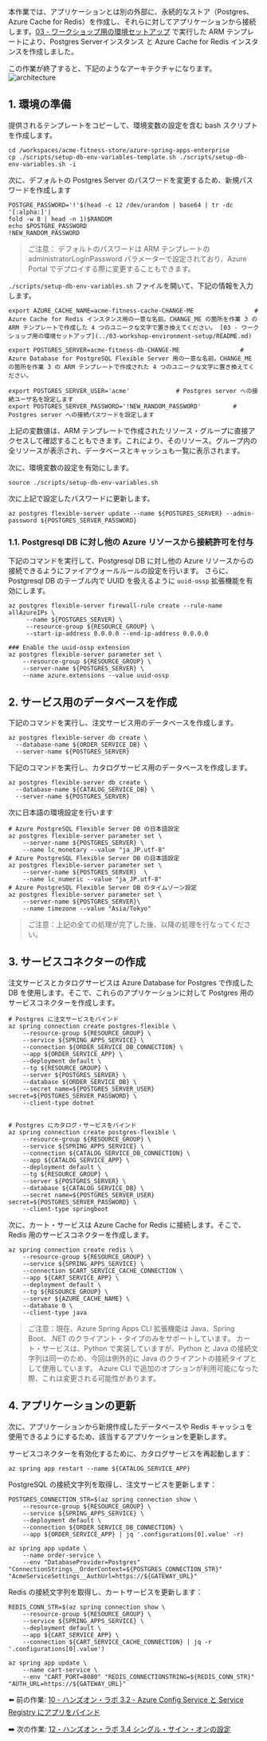 本作業では、アプリケーションとは別の外部に、永続的なストア（Postgres、Azure Cache for Redis）を作成し、それらに対してアプリケーションから接続します。[03 - ワークショップ用の環境セットアップ](../03-workshop-environment-setup/acmedeploy.json) で実行した ARM テンプレートにより、Postgres Serverインスタンス と Azure Cache for Redis インスタンスを作成しました。

この作業が終了すると、下記のようなアーキテクチャになります。
![architecture](images/postgres-redis.png) 

## 1. 環境の準備

提供されるテンプレートをコピーして、環境変数の設定を含む bash スクリプトを作成します。

```shell
cd /workspaces/acme-fitness-store/azure-spring-apps-enterprise
cp ./scripts/setup-db-env-variables-template.sh ./scripts/setup-db-env-variables.sh -i
```

次に、デフォルトの Postgres Server のパスワードを変更するため、新規パスワードを作成します

```
POSTGRE_PASSWORD='!'$(head -c 12 /dev/urandom | base64 | tr -dc '[:alpha:]'| 
fold -w 8 | head -n 1)$RANDOM
echo $POSTGRE_PASSWORD
!NEW_RANDOM_PASSWORD
```

> ご注意： デフォルトのパスワードは ARM テンプレートの administratorLoginPassword パラメーターで設定されており、Azure Portal でデプロイする際に変更することもできます。

`./scripts/setup-db-env-variables.sh` ファイルを開いて、下記の情報を入力します。

```shell
export AZURE_CACHE_NAME=acme-fitness-cache-CHANGE-ME                 # Azure Cache for Redis インスタンス用の一意な名前。CHANGE_ME の箇所を作業 3 の ARM テンプレートで作成した 4 つのユニークな文字で置き換えてください。 [03 - ワークショップ用の環境セットアップ](../03-workshop-environment-setup/README.md)           

export POSTGRES_SERVER=acme-fitness-db-CHANGE-ME                 # Azure Database for PostgreSQL Flexible Server 用の一意な名前。CHANGE_ME の箇所を作業 3 の ARM テンプレートで作成された 4 つのユニークな文字に置き換えてください。

export POSTGRES_SERVER_USER='acme'             # Postgres server への接続ユーザ名を設定します
export POSTGRES_SERVER_PASSWORD='!NEW_RANDOM_PASSWORD'         # Postgres server への接続パスワードを設定します
```

上記の変数値は、ARM テンプレートで作成されたリソース・グループに直接アクセスして確認することもできます。これにより、そのリソース。グループ内の全リソースが表示され、データベースとキャッシュも一覧に表示されます。

次に、環境変数の設定を有効にします。

```shell
source ./scripts/setup-db-env-variables.sh
```

次に上記で設定したパスワードに更新します。

```shell
az postgres flexible-server update --name ${POSTGRES_SERVER} --admin-password ${POSTGRES_SERVER_PASSWORD}
```

### 1.1. Postgresql DB に対し他の Azure リソースから接続許可を付与

下記のコマンドを実行して、Postgresql DB に対し他の Azure リソースからの接続できるようにファイアウォールルールの設定を行います。
さらに、Postgresql DB のテーブル内で UUID を扱えるように `uuid-ossp` 拡張機能を有効にします。

```shell
az postgres flexible-server firewall-rule create --rule-name allAzureIPs \
     --name ${POSTGRES_SERVER} \
     --resource-group ${RESOURCE_GROUP} \
     --start-ip-address 0.0.0.0 --end-ip-address 0.0.0.0
     
### Enable the uuid-ossp extension
az postgres flexible-server parameter set \
    --resource-group ${RESOURCE_GROUP} \
    --server-name ${POSTGRES_SERVER} \
    --name azure.extensions --value uuid-ossp
```

## 2. サービス用のデータベースを作成

下記のコマンドを実行し、注文サービス用のデータベースを作成します。

```shell
az postgres flexible-server db create \
  --database-name ${ORDER_SERVICE_DB} \
  --server-name ${POSTGRES_SERVER}
```

下記のコマンドを実行し、カタログサービス用のデータベースを作成します。

```shell
az postgres flexible-server db create \
  --database-name ${CATALOG_SERVICE_DB} \
  --server-name ${POSTGRES_SERVER}
```

次に日本語の環境設定を行います

```shell
# Azure PostgreSQL Flexible Server DB の日本語設定    
az postgres flexible-server parameter set \
    --server-name ${POSTGRES_SERVER} \
    --name lc_monetary --value "ja_JP.utf-8"
# Azure PostgreSQL Flexible Server DB の日本語設定    
az postgres flexible-server parameter set \
    --server-name ${POSTGRES_SERVER}  \
    --name lc_numeric --value "ja_JP.utf-8"
# Azure PostgreSQL Flexible Server DB のタイムゾーン設定    
az postgres flexible-server parameter set \
    --server-name ${POSTGRES_SERVER}\
    --name timezone --value "Asia/Tokyo"  
```

> ご注意：上記の全ての処理が完了した後、以降の処理を行なってください。

## 3. サービスコネクターの作成

注文サービスとカタログサービスは Azure Database for Postgres で作成した DB を使用します。そこで、これらのアプリケーションに対して Postgres 用のサービスコネクターを作成します。

```shell
# Postgres に注文サービスをバインド
az spring connection create postgres-flexible \
    --resource-group ${RESOURCE_GROUP} \
    --service ${SPRING_APPS_SERVICE} \
    --connection ${ORDER_SERVICE_DB_CONNECTION} \
    --app ${ORDER_SERVICE_APP} \
    --deployment default \
    --tg ${RESOURCE_GROUP} \
    --server ${POSTGRES_SERVER} \
    --database ${ORDER_SERVICE_DB} \
    --secret name=${POSTGRES_SERVER_USER} secret=${POSTGRES_SERVER_PASSWORD} \
    --client-type dotnet
    

# Postgres にカタログ・サービスをバインド
az spring connection create postgres-flexible \
    --resource-group ${RESOURCE_GROUP} \
    --service ${SPRING_APPS_SERVICE} \
    --connection ${CATALOG_SERVICE_DB_CONNECTION} \
    --app ${CATALOG_SERVICE_APP} \
    --deployment default \
    --tg ${RESOURCE_GROUP} \
    --server ${POSTGRES_SERVER} \
    --database ${CATALOG_SERVICE_DB} \
    --secret name=${POSTGRES_SERVER_USER} secret=${POSTGRES_SERVER_PASSWORD} \
    --client-type springboot
```

次に、カート・サービスは Azure Cache for Redis に接続します。そこで、Redis 用のサービスコネクターを作成します。

```shell
az spring connection create redis \
    --resource-group ${RESOURCE_GROUP} \
    --service ${SPRING_APPS_SERVICE} \
    --connection $CART_SERVICE_CACHE_CONNECTION \
    --app ${CART_SERVICE_APP} \
    --deployment default \
    --tg ${RESOURCE_GROUP} \
    --server ${AZURE_CACHE_NAME} \
    --database 0 \
    --client-type java 
```

> ご注意：現在、Azure Spring Apps CLI 拡張機能は Java、Spring Boot、.NET のクライアント・タイプのみをサポートしています。
> カート・サービスは、Python で実装していますが、Python と Java の接続文字列は同一のため、今回は例外的に Java のクライアントの接続タイプとして使用しています。
> Azure CLI で追加のオプションが利用可能になった際、これは変更される可能性があります。

## 4. アプリケーションの更新

次に、アプリケーションから新規作成したデータベースや Redis キャッシュを使用できるようにするため、該当するアプリケーションを更新します。

サービスコネクターを有効化するために、カタログサービスを再起動します：

```shell
az spring app restart --name ${CATALOG_SERVICE_APP}
```

PostgreSQL の接続文字列を取得し、注文サービスを更新します：

```shell
POSTGRES_CONNECTION_STR=$(az spring connection show \
    --resource-group ${RESOURCE_GROUP} \
    --service ${SPRING_APPS_SERVICE} \
    --deployment default \
    --connection ${ORDER_SERVICE_DB_CONNECTION} \
    --app ${ORDER_SERVICE_APP} | jq '.configurations[0].value' -r)

az spring app update \
    --name order-service \
    --env "DatabaseProvider=Postgres" "ConnectionStrings__OrderContext=${POSTGRES_CONNECTION_STR}" "AcmeServiceSettings__AuthUrl=https://${GATEWAY_URL}"
```

Redis の接続文字列を取得し、カートサービスを更新します：

```shell
REDIS_CONN_STR=$(az spring connection show \
    --resource-group ${RESOURCE_GROUP} \
    --service ${SPRING_APPS_SERVICE} \
    --deployment default \
    --app ${CART_SERVICE_APP} \
    --connection ${CART_SERVICE_CACHE_CONNECTION} | jq -r '.configurations[0].value')

az spring app update \
    --name cart-service \
    --env "CART_PORT=8080" "REDIS_CONNECTIONSTRING=${REDIS_CONN_STR}" "AUTH_URL=https://${GATEWAY_URL}"
```

⬅️ 前の作業: [10 - ハンズオン・ラボ 3.2 - Azure Config Service と Service Registry にアプリをバインド](../10-hol-3.2-bind-apps-to-acs-service-reg/README.md)

➡️ 次の作業: [12 - ハンズオン・ラボ 3.4 シングル・サイン・オンの設定](../12-hol-3.4-configure-single-signon/README.md)